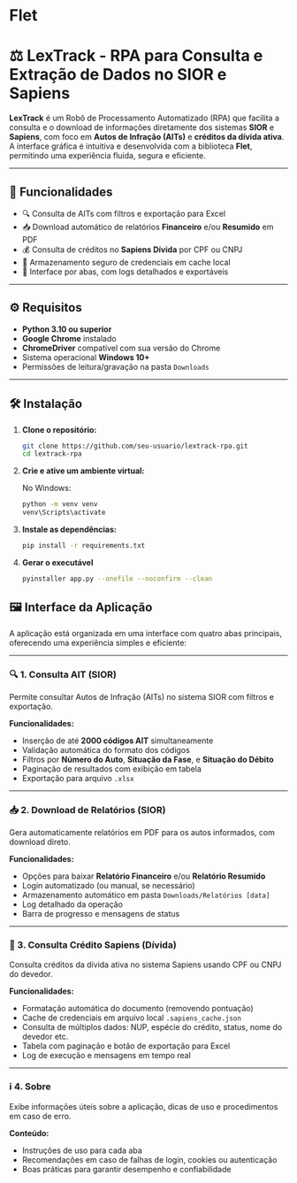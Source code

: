 # Flet
# ⚖️ LexTrack - RPA para Consulta e Extração de Dados no SIOR e Sapiens

**LexTrack** é um Robô de Processamento Automatizado (RPA) que facilita a consulta e o download de informações diretamente dos sistemas **SIOR** e **Sapiens**, com foco em **Autos de Infração (AITs)** e **créditos da dívida ativa**. A interface gráfica é intuitiva e desenvolvida com a biblioteca **Flet**, permitindo uma experiência fluida, segura e eficiente.

---

## 🚀 Funcionalidades

- 🔍 Consulta de AITs com filtros e exportação para Excel
- 📥 Download automático de relatórios **Financeiro** e/ou **Resumido** em PDF
- 💰 Consulta de créditos no **Sapiens Dívida** por CPF ou CNPJ
- 🔐 Armazenamento seguro de credenciais em cache local
- 📄 Interface por abas, com logs detalhados e exportáveis

---

## ⚙️ Requisitos

- **Python 3.10 ou superior**
- **Google Chrome** instalado
- **ChromeDriver** compatível com sua versão do Chrome
- Sistema operacional **Windows 10+**
- Permissões de leitura/gravação na pasta `Downloads`

---

## 🛠️ Instalação

1. **Clone o repositório:**
   ```bash
   git clone https://github.com/seu-usuario/lextrack-rpa.git
   cd lextrack-rpa
   

2. **Crie e ative um ambiente virtual:**

   No Windows:
   ```bash
   python -m venv venv
   venv\Scripts\activate
   ```
   
3. **Instale as dependências:**
    ```bash
   pip install -r requirements.txt
    ```
   
4. **Gerar o executável**
    ```bash
    pyinstaller app.py --onefile --noconfirm --clean
   

## 🖼️ Interface da Aplicação

A aplicação está organizada em uma interface com quatro abas principais, oferecendo uma experiência simples e eficiente:

---

### 🔍 1. Consulta AIT (SIOR)

Permite consultar Autos de Infração (AITs) no sistema SIOR com filtros e exportação.

**Funcionalidades:**
- Inserção de até **2000 códigos AIT** simultaneamente
- Validação automática do formato dos códigos
- Filtros por **Número do Auto**, **Situação da Fase**, e **Situação do Débito**
- Paginação de resultados com exibição em tabela
- Exportação para arquivo `.xlsx`

---

### 📥 2. Download de Relatórios (SIOR)

Gera automaticamente relatórios em PDF para os autos informados, com download direto.

**Funcionalidades:**
- Opções para baixar **Relatório Financeiro** e/ou **Relatório Resumido**
- Login automatizado (ou manual, se necessário)
- Armazenamento automático em pasta `Downloads/Relatórios [data]`
- Log detalhado da operação
- Barra de progresso e mensagens de status

---

### 📑 3. Consulta Crédito Sapiens (Dívida)

Consulta créditos da dívida ativa no sistema Sapiens usando CPF ou CNPJ do devedor.

**Funcionalidades:**
- Formatação automática do documento (removendo pontuação)
- Cache de credenciais em arquivo local `.sapiens_cache.json`
- Consulta de múltiplos dados: NUP, espécie do crédito, status, nome do devedor etc.
- Tabela com paginação e botão de exportação para Excel
- Log de execução e mensagens em tempo real

---

### ℹ️ 4. Sobre

Exibe informações úteis sobre a aplicação, dicas de uso e procedimentos em caso de erro.

**Conteúdo:**
- Instruções de uso para cada aba
- Recomendações em caso de falhas de login, cookies ou autenticação
- Boas práticas para garantir desempenho e confiabilidade


